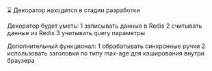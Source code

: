⌛ Декоратор находится в стадии разработки

Декоратор будет уметь:
    1 записывать данные в Redis
    2 считывать данные из Redis
    3 учитывать query параметры

Дополнительный функционал:
    1 обрабатывать синхронные ручки
    2 использовать заголовки по типу max-age для кэширования внутри браузера